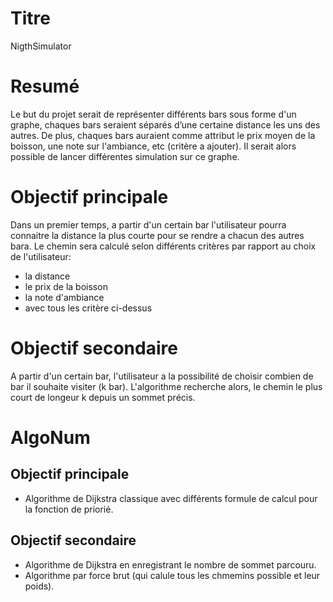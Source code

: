 # Titre
NigthSimulator

# Resumé
Le but du projet serait de représenter différents bars sous forme d'un graphe, chaques bars seraient séparés d’une certaine distance les uns des autres. De plus, chaques bars auraient comme attribut le prix moyen de la boisson, une note sur l'ambiance, etc (critère a ajouter). Il serait alors possible de lancer différentes simulation sur ce graphe.

# Objectif principale
Dans un premier temps, a partir d'un certain bar l'utilisateur pourra connaitre la distance la plus courte pour se rendre a chacun des autres bara. Le chemin sera calculé selon différents critères par rapport au choix de l'utilisateur:
  * la distance
  * le prix de la boisson
  * la note d'ambiance
  * avec tous les critère ci-dessus

# Objectif secondaire
A partir d'un certain bar, l'utilisateur a la possibilité de choisir combien de bar il souhaite visiter (k bar). L'algorithme recherche alors, le chemin le plus court de longeur k depuis un sommet précis.

# AlgoNum
## Objectif principale
* Algorithme de Dijkstra classique avec différents formule de calcul pour la fonction de priorié.

## Objectif secondaire
* Algorithme de Dijkstra en enregistrant le nombre de sommet parcouru.
* Algorithme par force brut (qui calule tous les chmemins possible et leur poids).
